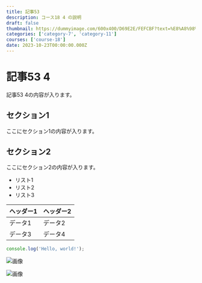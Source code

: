 ```yaml
---
title: 記事53
description: コース18 4 の説明
draft: false
thumbnail: https://dummyimage.com/600x400/D69E2E/FEFCBF?text=%E8%A8%98%E4%BA%8B53
categories: ['category-7', 'category-11']
courses: ['course-18']
date: 2023-10-23T00:00:00.000Z
---
```


# 記事53 4

記事53 4の内容が入ります。

## セクション1
ここにセクション1の内容が入ります。

## セクション2
ここにセクション2の内容が入ります。

- リスト1
- リスト2
- リスト3

| ヘッダー1 | ヘッダー2 |
| --------- | --------- |
| データ1   | データ2   |
| データ3   | データ4   |

```javascript
console.log('Hello, world!');
```


![画像](https://dummyimage.com/320x180/2D3748/F5F7FA?text=%E8%A8%98%E4%BA%8B53+4)

![画像](https://dummyimage.com/640x360/1A202C/EDF2F7?text=%E8%A8%98%E4%BA%8B53+4)